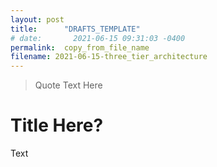 ```yaml
---
layout: post
title:      "DRAFTS_TEMPLATE"
# date:       2021-06-15 09:31:03 -0400
permalink:  copy_from_file_name
filename: 2021-06-15-three_tier_architecture
---
```


> Quote Text Here

# Title Here?

Text